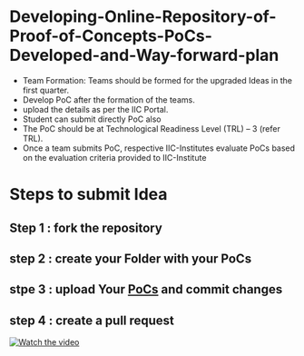 # Developing-Online-Repository-of-Proof-of-Concepts-PoCs-Developed-and-Way-forward-plan

* Team Formation: Teams should be formed for the upgraded Ideas in the
first quarter.<br>
* Develop PoC after the formation of the teams.<br>
* upload the details as per the IIC Portal.<br>
* Student can submit directly PoC also <br>
* The PoC should be at Technological Readiness Level (TRL) – 3 (refer
TRL).<br>
* Once a team submits PoC, respective IIC-Institutes evaluate PoCs
based on the evaluation criteria provided to IIC-Institute

# Steps to submit Idea
## Step 1 : fork the repository
## step 2 : create your Folder with your PoCs
## stpe 3 : upload Your [PoCs](https://github.com/cmrit-hyderabad/Developing-Online-Repository-of-Proof-of-Concepts-PoCs-Developed-and-Way-forward-plan/blob/main/Idea-or-Proof-of-Concept-Submisson-Format.pdf) and commit changes
## step 4 : create a pull request

[![Watch the video]()]()
